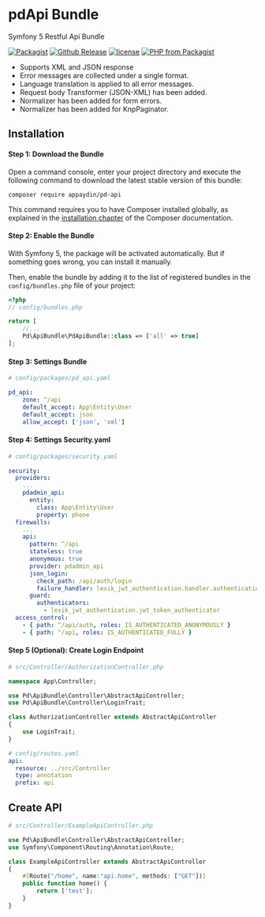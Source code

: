 # pdApi Bundle
Symfony 5 Restful Api Bundle

[![Packagist](https://img.shields.io/packagist/dt/appaydin/pd-api.svg)](https://github.com/appaydin/pd-api)
[![Github Release](https://img.shields.io/github/release/appaydin/pd-api.svg)](https://github.com/appaydin/pd-api)
[![license](https://img.shields.io/github/license/appaydin/pd-api.svg)](https://github.com/appaydin/pd-api)
[![PHP from Packagist](https://img.shields.io/packagist/php-v/appaydin/pd-api.svg)](https://github.com/appaydin/pd-api)

* Supports XML and JSON response
* Error messages are collected under a single format.
* Language translation is applied to all error messages.
* Request body Transformer (JSON-XML) has been added.
* Normalizer has been added for form errors.
* Normalizer has been added for KnpPaginator.

Installation
---

#### Step 1: Download the Bundle

Open a command console, enter your project directory and execute the
following command to download the latest stable version of this bundle:

```console
composer require appaydin/pd-api
```

This command requires you to have Composer installed globally, as explained
in the [installation chapter](https://getcomposer.org/doc/00-intro.md)
of the Composer documentation.

#### Step 2: Enable the Bundle

With Symfony 5, the package will be activated automatically. But if something goes wrong, you can install it manually.

Then, enable the bundle by adding it to the list of registered bundles
in the `config/bundles.php` file of your project:

```php
<?php
// config/bundles.php

return [
    //...
    Pd\ApiBundle\PdApiBundle::class => ['all' => true]
];
```
#### Step 3: Settings Bundle
```yaml
# config/packages/pd_api.yaml

pd_api:
    zone: ^/api
    default_accept: App\Entity\User
    default_accept: json
    allow_accept: ['json', 'xml']
```
#### Step 4: Settings Security.yaml
```yaml
# config/packages/security.yaml

security:
  providers:
    ...
    pdadmin_api:
      entity:
        class: App\Entity\User
        property: phone
  firewalls:
    ...
    api:
      pattern: ^/api
      stateless: true
      anonymous: true
      provider: pdadmin_api
      json_login:
        check_path: /api/auth/login
        failure_handler: lexik_jwt_authentication.handler.authentication_failure
      guard:
        authenticators:
          - lexik_jwt_authentication.jwt_token_authenticator
  access_control:
    - { path: ^/api/auth, roles: IS_AUTHENTICATED_ANONYMOUSLY }
    - { path: ^/api, roles: IS_AUTHENTICATED_FULLY }
```
#### Step 5 (Optional): Create Login Endpoint

```php
# src/Controller/AuthorizationController.php

namespace App\Controller;

use Pd\ApiBundle\Controller\AbstractApiController;
use Pd\ApiBundle\Controller\LoginTrait;

class AuthorizationController extends AbstractApiController
{
    use LoginTrait;
}
```

```yaml
# config/routes.yaml
api:
  resource: ../src/Controller
  type: annotation
  prefix: api
```

Create API
---
```php
# src/Controller/ExampleApiController.php

use Pd\ApiBundle\Controller\AbstractApiController;
use Symfony\Component\Routing\Annotation\Route;

class ExampleApiController extends AbstractApiController
{
    #[Route("/home", name:"api.home", methods: ["GET"])]
    public function home() {
        return ['test'];
    }
}
```
